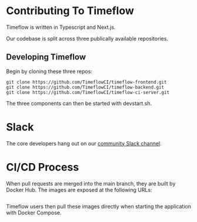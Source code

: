 
# Contributing To Timeflow

Timeflow is written in Typescript and Next.js.  

Our codebase is split across three publically available repositories.

## Developing Timeflow 

Begin by cloning these three repos:
  
```
git clone https://github.com/TimeflowCI/timeflow-frontend.git
git clone https://github.com/TimeflowCI/timeflow-backend.git
git clone https://github.com/TimeflowCI/timeflow-ci-server.git
```
 
The three components can then be started with devstart.sh.

# Slack

The core developers hang out on our [community Slack channel](https://wearetimeflow.slack.com/).

# CI/CD Process

When pull requests are merged into the main branch, they are built by Docker Hub.  The images are exposed at the following URLs:

```
```

Timeflow users then pull these images directly when starting the application with Docker Compose.  
